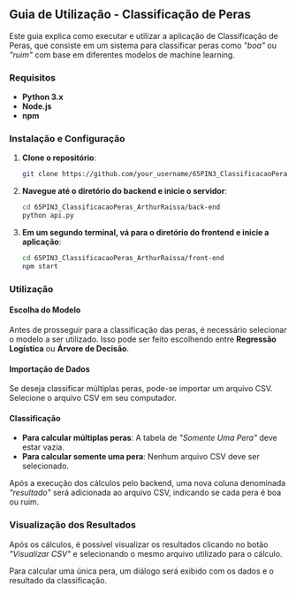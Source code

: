 ## Guia de Utilização - Classificação de Peras

Este guia explica como executar e utilizar a aplicação de Classificação de Peras, que consiste em um sistema para classificar peras como *"boa"* ou *"ruim"* com base em diferentes modelos de machine learning.

### Requisitos

- **Python 3.x**
- **Node.js**
- **npm**

### Instalação e Configuração

1. **Clone o repositório**:

   ```bash
   git clone https://github.com/your_username/65PIN3_ClassificacaoPeras_ArthurRaissa.git
   ```

2. **Navegue até o diretório do backend e inicie o servidor**:

   ```bash
   cd 65PIN3_ClassificacaoPeras_ArthurRaissa/back-end
   python api.py
   ```

3. **Em um segundo terminal, vá para o diretório do frontend e inicie a aplicação**:

   ```bash
   cd 65PIN3_ClassificacaoPeras_ArthurRaissa/front-end
   npm start
   ```

### Utilização

#### Escolha do Modelo

Antes de prosseguir para a classificação das peras, é necessário selecionar o modelo a ser utilizado. Isso pode ser feito escolhendo entre **Regressão Logística** ou **Árvore de Decisão**.

#### Importação de Dados

Se deseja classificar múltiplas peras, pode-se importar um arquivo CSV. Selecione o arquivo CSV em seu computador.

#### Classificação

- **Para calcular múltiplas peras**: A tabela de *"Somente Uma Pera"* deve estar vazia.
- **Para calcular somente uma pera**: Nenhum arquivo CSV deve ser selecionado.

Após a execução dos cálculos pelo backend, uma nova coluna denominada *"resultado"* será adicionada ao arquivo CSV, indicando se cada pera é boa ou ruim.

### Visualização dos Resultados

Após os cálculos, é possível visualizar os resultados clicando no botão *"Visualizar CSV"* e selecionando o mesmo arquivo utilizado para o cálculo.

Para calcular uma única pera, um diálogo será exibido com os dados e o resultado da classificação.
